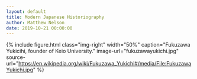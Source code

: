 ```yaml
---
layout: default
title: Modern Japanese Historiography
author: Matthew Nelson
date: 2019-10-21 00:00:00
---
```


{% include figure.html
  class="img-right"
  width="50%"
  caption="Fukuzawa Yukicihi, founder of Keio University."
  image-url="fukuzawayukichi.jpg"
  source-url="https://en.wikipedia.org/wiki/Fukuzawa_Yukichi#/media/File:FukuzawaYukichi.jpg"
%} 
